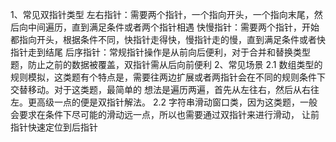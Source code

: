 1、常见双指针类型
    左右指针：需要两个指针，一个指向开头，一个指向末尾，然后向中间遍历，直到满足条件或者两个指针相遇
    快慢指针：需要两个指针，开始都指向开头，根据条件不同，快指针走得快，慢指针走的慢，直到满足条件或者快指针走到结尾
    后序指针：常规指针操作是从前向后便利，对于合并和替换类型题，防止之前的数据被覆盖，双指针需从后向前便利
2、常见场景
    2.1 数组类型的规则模拟，这类题有个特点是，需要往两边扩展或者两指针会在不同的规则条件下交替移动。对于这类题，最简单的
    想法是遍历两遍，首先从左往右，然后从右往左。更高级一点的便是双指针解法。
    2.2 字符串滑动窗口类，因为这类题，一般会要求在条件下尽可能的滑动远一点，所以也需要通过双指针来进行滑动，
        让前指针快速定位到后指针
